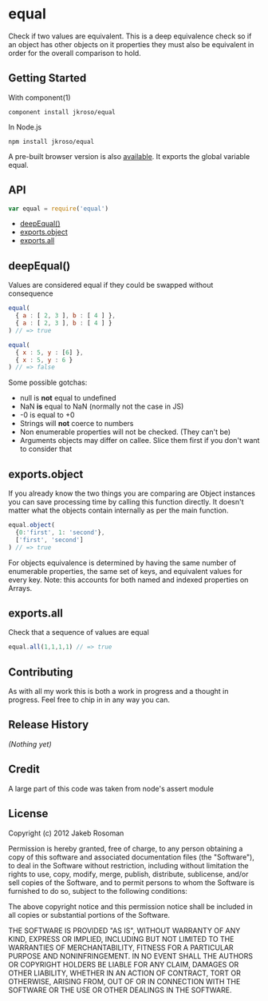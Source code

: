 # equal

Check if two values are equivalent. This is a deep equivalence check so if an object has other objects on it properties they must also be equivalent in order for the overall comparison to hold. 

## Getting Started

With component(1) 

`component install jkroso/equal`

In Node.js 

`npm install jkroso/equal`

A pre-built browser version is also [available](https://raw.github.com/jkroso/equal/master/dist/equal.js). It exports the global variable equal. 

## API

```javascript
var equal = require('equal')
```
  - [deepEqual()](#deepequal)
  - [exports.object](#exportsobject)
  - [exports.all](#exportsall)

## deepEqual()

  Values are considered equal if they could be swapped without consequence
  
```js
equal(
  { a : [ 2, 3 ], b : [ 4 ] },
  { a : [ 2, 3 ], b : [ 4 ] }
) // => true
```

    
```js
equal(
  { x : 5, y : [6] },
  { x : 5, y : 6 }
) // => false
```

    
  Some possible gotchas:
  
  - null is __not__ equal to undefined
  - NaN __is__ equal to NaN (normally not the case in JS)
  - -0 is equal to +0
  - Strings will __not__ coerce to numbers
  - Non enumerable properties will not be checked. (They can't be)
  - Arguments objects may differ on callee. Slice them first if you don't want to consider that

## exports.object

  If you already know the two things you are comparing are Object instances
  you can save processing time by calling this function directly. It doesn't 
  matter what the objects contain internally as per the main function.
  
```js
equal.object(
  {0:'first', 1: 'second'},
  ['first', 'second']
) // => true
```

  
  For objects equivalence is determined by having the same number of 
  enumerable properties, the same set of keys, and equivalent values for 
  every key.
  Note: this accounts for both named and indexed properties on Arrays.

## exports.all

  Check that a sequence of values are equal
  
```js
equal.all(1,1,1,1) // => true
```


## Contributing
As with all my work this is both a work in progress and a thought in progress. Feel free to chip in in any way you can.

## Release History
_(Nothing yet)_

## Credit
A large part of this code was taken from node's assert module

## License
Copyright (c) 2012 Jakeb Rosoman

Permission is hereby granted, free of charge, to any person
obtaining a copy of this software and associated documentation
files (the "Software"), to deal in the Software without
restriction, including without limitation the rights to use,
copy, modify, merge, publish, distribute, sublicense, and/or sell
copies of the Software, and to permit persons to whom the
Software is furnished to do so, subject to the following
conditions:

The above copyright notice and this permission notice shall be
included in all copies or substantial portions of the Software.

THE SOFTWARE IS PROVIDED "AS IS", WITHOUT WARRANTY OF ANY KIND,
EXPRESS OR IMPLIED, INCLUDING BUT NOT LIMITED TO THE WARRANTIES
OF MERCHANTABILITY, FITNESS FOR A PARTICULAR PURPOSE AND
NONINFRINGEMENT. IN NO EVENT SHALL THE AUTHORS OR COPYRIGHT
HOLDERS BE LIABLE FOR ANY CLAIM, DAMAGES OR OTHER LIABILITY,
WHETHER IN AN ACTION OF CONTRACT, TORT OR OTHERWISE, ARISING
FROM, OUT OF OR IN CONNECTION WITH THE SOFTWARE OR THE USE OR
OTHER DEALINGS IN THE SOFTWARE.
